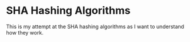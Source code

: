# SHA Hashing Algorithms
This is my attempt at the SHA hashing algorithms as I want to understand how they work.